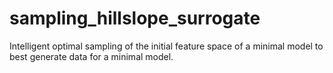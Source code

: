 # sampling_hillslope_surrogate
Intelligent optimal sampling of the initial feature space of a minimal model to best generate data for a minimal model.